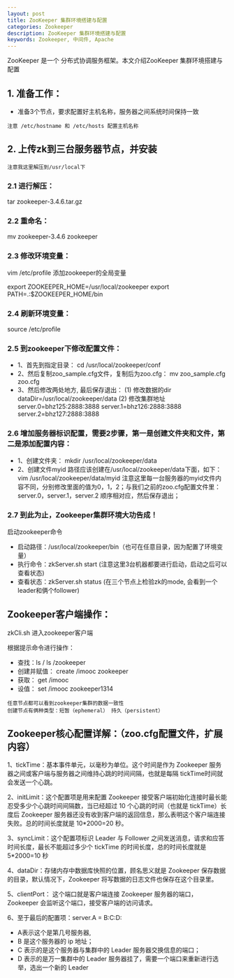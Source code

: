 ```yaml
---
layout: post
title: ZooKeeper 集群环境搭建与配置
categories: Zookeeper
description: ZooKeeper 集群环境搭建与配置
keywords: Zookeeper, 中间件, Apache
---
```


ZooKeeper 是一个 分布式协调服务框架。本文介绍ZooKeeper 集群环境搭建与配置

## 1. 准备工作：
- 准备3个节点，要求配置好主机名称，服务器之间系统时间保持一致

```
注意 /etc/hostname 和 /etc/hosts 配置主机名称
```

## 2. 上传zk到三台服务器节点，并安装
```
注意我这里解压到/usr/local下
```

### 2.1 进行解压： 
tar zookeeper-3.4.6.tar.gz

### 2.2 重命名： 
mv zookeeper-3.4.6 zookeeper


### 2.3 修改环境变量： 
vim /etc/profile 
添加zookeeper的全局变量

export ZOOKEEPER_HOME=/usr/local/zookeeper
export PATH=.:$ZOOKEEPER_HOME/bin


### 2.4 刷新环境变量： 
source /etc/profile


### 2.5 到zookeeper下修改配置文件： 
- 1、首先到指定目录： cd /usr/local/zookeeper/conf
- 2、然后复制zoo_sample.cfg文件，复制后为zoo.cfg： mv zoo_sample.cfg zoo.cfg
- 3、然后修改两处地方, 最后保存退出：
    (1) 修改数据的dir    dataDir=/usr/local/zookeeper/data
    (2) 修改集群地址
        server.0=bhz125:2888:3888
        server.1=bhz126:2888:3888
        server.2=bhz127:2888:3888

### 2.6 增加服务器标识配置，需要2步骤，第一是创建文件夹和文件，第二是添加配置内容： 
- 1、创建文件夹： mkdir /usr/local/zookeeper/data
- 2、创建文件myid 路径应该创建在/usr/local/zookeeper/data下面，如下：
	vim /usr/local/zookeeper/data/myid
	注意这里每一台服务器的myid文件内容不同，分别修改里面的值为0，1，2；与我们之前的zoo.cfg配置文件里：server.0，server.1，server.2 顺序相对应，然后保存退出；


### 2.7 到此为止，Zookeeper集群环境大功告成！
启动zookeeper命令
- 启动路径：/usr/local/zookeeper/bin（也可在任意目录，因为配置了环境变量）
- 执行命令：zkServer.sh start (注意这里3台机器都要进行启动，启动之后可以查看状态)
- 查看状态：zkServer.sh status (在三个节点上检验zk的mode, 会看到一个leader和俩个follower)



## Zookeeper客户端操作：

zkCli.sh 进入zookeeper客户端

根据提示命令进行操作： 
- 查找：ls /   ls /zookeeper
- 创建并赋值： create /imooc zookeeper
- 获取： get /imooc 
- 设值： set /imooc zookeeper1314 
  
```
任意节点都可以看到zookeeper集群的数据一致性
创建节点有俩种类型：短暂（ephemeral） 持久（persistent）
```


## Zookeeper核心配置详解：（zoo.cfg配置文件，扩展内容）

1、tickTime：基本事件单元，以毫秒为单位。这个时间是作为 Zookeeper 服务器之间或客户端与服务器之间维持心跳的时间间隔，也就是每隔 tickTime时间就会发送一个心跳。
				
2、initLimit：这个配置项是用来配置 Zookeeper 接受客户端初始化连接时最长能忍受多少个心跳时间间隔数，当已经超过 10 个心跳的时间（也就是 tickTime）长度后 Zookeeper 服务器还没有收到客户端的返回信息，那么表明这个客户端连接失败。总的时间长度就是 10*2000=20 秒。
		
3、syncLimit：这个配置项标识 Leader 与 Follower 之间发送消息，请求和应答时间长度，最长不能超过多少个 tickTime 的时间长度，总的时间长度就是 5*2000=10 秒
				
4、dataDir：存储内存中数据库快照的位置，顾名思义就是 Zookeeper 保存数据的目录，默认情况下，Zookeeper 将写数据的日志文件也保存在这个目录里。
   
5、clientPort： 这个端口就是客户端连接 Zookeeper 服务器的端口，Zookeeper 会监听这个端口，接受客户端的访问请求。

6、至于最后的配置项：server.A = B:C:D: 
- A表示这个是第几号服务器,
- B 是这个服务器的 ip 地址；
- C 表示的是这个服务器与集群中的 Leader 服务器交换信息的端口；
- D 表示的是万一集群中的 Leader 服务器挂了，需要一个端口来重新进行选举，选出一个新的 Leader